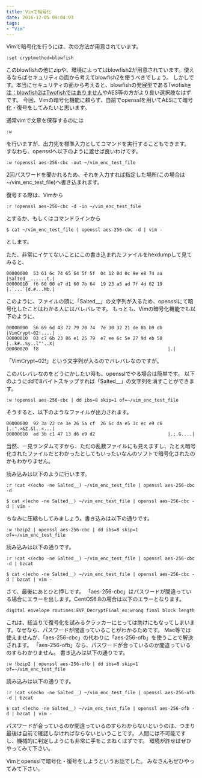 ```yaml
---
title: Vimで暗号化
date: 2016-12-05 09:04:03
tags:
- "Vim"
---
```

Vimで暗号化を行うには、次の方法が用意されています。
```
:set cryptmethod=blowfish
```
このblowfishの他にzipや、環境によってはblowfish2が用意されています。使えるならばセキュリティの面から考えてblowfish2を使うべきでしょう。
しかしです。本当にセキュリティの面から考えると、blowfishの発展型であるTwofish[※注：blowfish2はTwofishではありません](http://vim.1045645.n5.nabble.com/Blowfish2-td5726043.html)やAES等の方がより良い選択肢なはずです。
今回、Vimの暗号化機能に頼らず、自前でopensslを用いてAESにて暗号化・復号をしてみたいと思います。

通常vimで文章を保存するのには
```
:w
```
を行いますが、出力先を標準入力としてコマンドを実行することもできます。
すなわち、opensslへ以下のように渡せば良いわけです。
```
:w !openssl aes-256-cbc -out ~/vim_enc_test_file
```
2回パスワードを聞かれるため、それを入力すれば指定した場所(この場合は~/vim_enc_test_file)へ書き込まれます。

復号する際は、Vimから
```
:r !openssl aes-256-cbc -d -in ~/vim_enc_test_file
```
とするか、もしくはコマンドラインから
```
$ cat ~/vim_enc_test_file | openssl aes-256-cbc -d | vim -
```
とします。

ただ、非常にイケてないことにこの書き込まれたファイルをhexdumpして見てみると、
```
00000000  53 61 6c 74 65 64 5f 5f  04 12 0d 0c 9e e8 74 aa  |Salted__......t.|
00000010  f6 60 00 e7 d1 60 7b 64  19 23 a5 ad 7f 4d 62 19  |.`...`{d.#...Mb.|

```
このように、ファイルの頭に「Salted__」の文字列が入るため、opensslにて暗号化したことはわかる人にはバレバレです。
もっとも、Vimの暗号化機能でも以下のように、
```
00000000  56 69 6d 43 72 79 70 74  7e 30 32 21 de 8b b9 db  |VimCrypt~02!....|
00000010  03 c7 6b 23 86 e1 25 79  e7 ee 6c 5e 27 9d eb 58  |..k#..%y..l^'..X|
00000020  f8                                                |.|
```
「VimCrypt~02!」という文字列が入るのでバレバレなのですが。

このバレバレなのをどうにかしたい時も、opensslでやる場合は簡単です。
以下のようにddで8バイトスキップすれば「Salted__」の文字列を消すことができます。
```
:w !openssl aes-256-cbc | dd ibs=8 skip=1 of=~/vim_enc_test_file
```
そうすると、以下のようなファイルが出力されます。
```
00000000  92 3a 22 ce 3e 26 5a cf  26 6c da e5 3c ec e9 c6  |.:".>&Z.&l..<...|
00000010  ad 3b c1 47 13 d6 e9 d2                           |.;.G....|
```
当然、一見ランダムですから、ただの乱数ファイルにも見えますし、たとえ暗号化されたファイルだとわかったとしてもいったいなんのソフトで暗号化されたのかもわかりません。

読み込みは以下のように行います。
```
:r !cat <(echo -ne Salted__) ~/vim_enc_test_file | openssl aes-256-cbc -d
```
```
$ cat <(echo -ne Salted__) ~/vim_enc_test_file | openssl aes-256-cbc -d | vim -
```

ちなみに圧縮もしてみましょう。書き込みは以下の通りです。
```
:w !bzip2 | openssl aes-256-cbc | dd ibs=8 skip=1 of=~/vim_enc_test_file
```
読み込みは以下の通りです。
```
:r !cat <(echo -ne Salted__) ~/vim_enc_test_file | openssl aes-256-cbc -d | bzcat
```
```
$ cat <(echo -ne Salted__) ~/vim_enc_test_file | openssl aes-256-cbc -d | bzcat | vim -
```

さて、最後にあとひと押しです。
「aes-256-cbc」はパスワードが間違っている場合にエラーを出します。CentOS6.8の場合は以下のエラーとなります。
```
digital envelope routines:EVP_DecryptFinal_ex:wrong final block length
```
これは、総当りで復号化を試みるクラッカーにとっては助けにもなってしまいます。なぜなら、パスワードが間違っていることがわかるためです。
Mac等では使えませんが、「aes-256-cbc」の代わりに「aes-256-ofb」を使うことで解決されます。
「aes-256-ofb」なら、パスワードが合っているのか間違っているのすらわかりません。
書き込みは以下の通りです。
```
:w !bzip2 | openssl aes-256-ofb | dd ibs=8 skip=1 of=~/vim_enc_test_file
```
読み込みは以下の通りです。
```
:r !cat <(echo -ne Salted__) ~/vim_enc_test_file | openssl aes-256-ofb -d | bzcat
```
```
$ cat <(echo -ne Salted__) ~/vim_enc_test_file | openssl aes-256-ofb -d | bzcat | vim -
```
パスワードが合っているのか間違っているのすらわからないというのは、つまり最後は自前で確認しなければならないということです。
人間には不可能ですし、機械的に判定しようにも非常に手をこまねくはずです。
環境が許せばぜひやってみて下さい。

Vimとopensslで暗号化・復号をしようというお話でした。
みなさんもぜひやってみて下さい。
